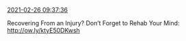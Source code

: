 [2021-02-26 09:37:36](https://mstdn.social/@hill_wanderer/105796878788904660)

Recovering From an Injury? Don’t Forget to Rehab Your Mind: <a href="http://ow.ly/ktyE50DKwsh" target="_blank" rel="nofollow noopener noreferrer" translate="no">http://<span class="">ow.ly/ktyE50DKwsh</a>